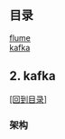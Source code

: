 ## <span id="mulu">目录</span>
 
<a href="#flume">flume</a>  
<a href="#kafka">kafka</a>


## <span id="kafka">2. kafka</span>  

<a href="#mulu">[回到目录]</a>    

### 架构



